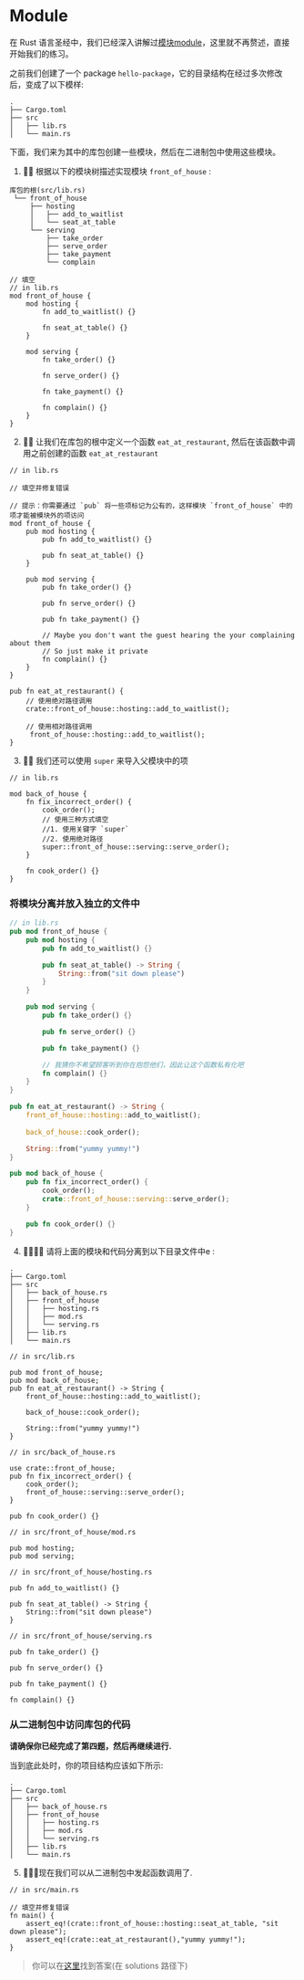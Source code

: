 # Module
在 Rust 语言圣经中，我们已经深入讲解过[模块module](https://course.rs/basic/crate-module/module.html)，这里就不再赘述，直接开始我们的练习。

之前我们创建了一个 package `hello-package`，它的目录结构在经过多次修改后，变成了以下模样:

```shell
.
├── Cargo.toml
├── src
│   ├── lib.rs
│   └── main.rs
```

下面，我们来为其中的库包创建一些模块，然后在二进制包中使用这些模块。

1. 🌟🌟 根据以下的模块树描述实现模块 `front_of_house` :
```shell
库包的根(src/lib.rs)
 └── front_of_house
     ├── hosting
     │   ├── add_to_waitlist
     │   └── seat_at_table
     └── serving
         ├── take_order
         ├── serve_order
         ├── take_payment
         └── complain
```

```rust,editable
// 填空
// in lib.rs
mod front_of_house {
    mod hosting {
        fn add_to_waitlist() {}

        fn seat_at_table() {}
    }

    mod serving {
        fn take_order() {}

        fn serve_order() {}

        fn take_payment() {}

        fn complain() {}
    }
}
```


2. 🌟🌟 让我们在库包的根中定义一个函数 `eat_at_restaurant`, 然后在该函数中调用之前创建的函数 `eat_at_restaurant`

```rust,editable
// in lib.rs

// 填空并修复错误

// 提示：你需要通过 `pub` 将一些项标记为公有的，这样模块 `front_of_house` 中的项才能被模块外的项访问
mod front_of_house {
    pub mod hosting {
        pub fn add_to_waitlist() {}

        pub fn seat_at_table() {}
    }

    pub mod serving {
        pub fn take_order() {}

        pub fn serve_order() {}

        pub fn take_payment() {}

        // Maybe you don't want the guest hearing the your complaining about them
        // So just make it private
        fn complain() {}
    }
}

pub fn eat_at_restaurant() {
    // 使用绝对路径调用
    crate::front_of_house::hosting::add_to_waitlist();

    // 使用相对路径调用
     front_of_house::hosting::add_to_waitlist();
}
```

3. 🌟🌟 我们还可以使用 `super` 来导入父模块中的项
```rust,editable
// in lib.rs

mod back_of_house {
    fn fix_incorrect_order() {
        cook_order();
        // 使用三种方式填空
        //1. 使用关键字 `super`
        //2. 使用绝对路径
        super::front_of_house::serving::serve_order();
    }

    fn cook_order() {}
}
```


### 将模块分离并放入独立的文件中
```rust
// in lib.rs
pub mod front_of_house {
    pub mod hosting {
        pub fn add_to_waitlist() {}

        pub fn seat_at_table() -> String {
            String::from("sit down please")
        }
    }

    pub mod serving {
        pub fn take_order() {}

        pub fn serve_order() {}

        pub fn take_payment() {}

        // 我猜你不希望顾客听到你在抱怨他们，因此让这个函数私有化吧
        fn complain() {} 
    }
}

pub fn eat_at_restaurant() -> String {
    front_of_house::hosting::add_to_waitlist();
    
    back_of_house::cook_order();

    String::from("yummy yummy!")
}

pub mod back_of_house {
    pub fn fix_incorrect_order() {
        cook_order();
        crate::front_of_house::serving::serve_order();
    }

    pub fn cook_order() {}
}
```

4. 🌟🌟🌟🌟 请将上面的模块和代码分离到以下目录文件中e :
```shell
.
├── Cargo.toml
├── src
│   ├── back_of_house.rs
│   ├── front_of_house
│   │   ├── hosting.rs
│   │   ├── mod.rs
│   │   └── serving.rs
│   ├── lib.rs
│   └── main.rs
```

```rust,editable
// in src/lib.rs

pub mod front_of_house;
pub mod back_of_house;
pub fn eat_at_restaurant() -> String {
    front_of_house::hosting::add_to_waitlist();
    
    back_of_house::cook_order();

    String::from("yummy yummy!")
}
```

```rust,editable
// in src/back_of_house.rs

use crate::front_of_house;
pub fn fix_incorrect_order() {
    cook_order();
    front_of_house::serving::serve_order();
}

pub fn cook_order() {}
```


```rust,editable
// in src/front_of_house/mod.rs

pub mod hosting;
pub mod serving;
```

```rust,editable
// in src/front_of_house/hosting.rs

pub fn add_to_waitlist() {}

pub fn seat_at_table() -> String {
    String::from("sit down please")
}
```

```rust,editable
// in src/front_of_house/serving.rs

pub fn take_order() {}

pub fn serve_order() {}

pub fn take_payment() {}

fn complain() {}
```

### 从二进制包中访问库包的代码
**请确保你已经完成了第四题，然后再继续进行.**

当到底此处时，你的项目结构应该如下所示: 
```shell
.
├── Cargo.toml
├── src
│   ├── back_of_house.rs
│   ├── front_of_house
│   │   ├── hosting.rs
│   │   ├── mod.rs
│   │   └── serving.rs
│   ├── lib.rs
│   └── main.rs
```

5. 🌟🌟🌟现在我们可以从二进制包中发起函数调用了.

```rust,editable
// in src/main.rs

// 填空并修复错误
fn main() {
    assert_eq!(crate::front_of_house::hosting::seat_at_table, "sit down please");
    assert_eq!(crate::eat_at_restaurant(),"yummy yummy!");
}
```

> 你可以在[这里](https://github.com/sunface/rust-by-practice/blob/master/solutions/crate-module/module.md)找到答案(在 solutions 路径下) 
